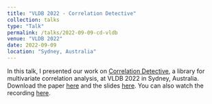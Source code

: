 ```yaml
---
title: "VLDB 2022 - Correlation Detective"
collection: talks
type: "Talk"
permalink: /talks/2022-09-09-cd-vldb
venue: "VLDB 2022"
date: 2022-09-09
location: "Sydney, Australia"
---
```


In this talk, I presented our work on [Correlation Detective](https://correlationdetective.com/), a library for multivariate correlation analysis, at VLDB 2022 in Sydney, Australia. 
Download the paper [here](https://dl.acm.org/doi/abs/10.14778/3514061.3514072) and the slides [here](/files/vldb22_10min.pptx). You can also watch the recording [here](https://correlationdetective.com/pages/technicalities/).
